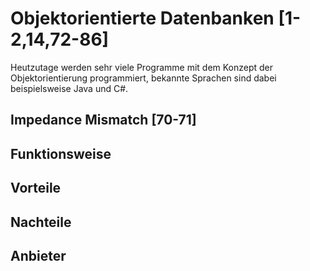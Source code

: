# Objektorientierte Datenbanken [1-2,14,72-86]
Heutzutage werden sehr viele Programme mit dem Konzept der Objektorientierung programmiert, bekannte Sprachen sind dabei beispielsweise Java und C#. 

## Impedance Mismatch [70-71]

## Funktionsweise
## Vorteile
## Nachteile
## Anbieter